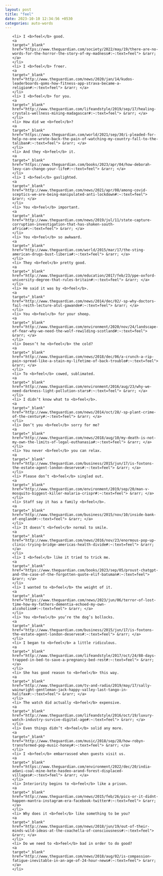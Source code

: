 ```yaml
---
layout: post
title: "feel"
date: 2023-10-10 12:34:56 +0530
categories: auto-words
---
```

<ol>

    <li> I <b>feel</b> good.
    <a 
    target="_blank" 
    href="https://www.theguardian.com/society/2022/may/19/there-are-no-words-for-the-horror-the-story-of-my-madness#:~:text=feel"> &rarr; </a>
    </li>
    <li> I <b>feel</b> freer.
    <a 
    target="_blank" 
    href="http://www.theguardian.com/news/2020/jan/14/kudos-leaderboards-qoms-how-fitness-app-strava-became-a-religion#:~:text=feel"> &rarr; </a>
    </li>
    <li> I <b>feel</b> for you.
    <a 
    target="_blank" 
    href="http://www.theguardian.com/lifeandstyle/2019/sep/17/healing-crystals-wellness-mining-madagascar#:~:text=feel"> &rarr; </a>
    </li>
    <li> How did we <b>feel</b>?
    <a 
    target="_blank" 
    href="https://www.theguardian.com/world/2021/sep/30/i-pleaded-for-help-no-one-wrote-back-the-pain-of-watching-my-country-fall-to-the-taliban#:~:text=feel"> &rarr; </a>
    </li>
    <li> And they <b>feel</b> it.
    <a 
    target="_blank" 
    href="https://www.theguardian.com/books/2023/apr/04/how-deborah-levy-can-change-your-life#:~:text=feel"> &rarr; </a>
    </li>
    <li> I <b>feel</b> gaslighted.
    <a 
    target="_blank" 
    href="http://www.theguardian.com/news/2021/apr/08/among-covid-sceptics-we-are-being-manipulated-anti-lockdown#:~:text=feel"> &rarr; </a>
    </li>
    <li> You <b>feel</b> important.
    <a 
    target="_blank" 
    href="http://www.theguardian.com/news/2019/jul/11/state-capture-corruption-investigation-that-has-shaken-south-africa#:~:text=feel"> &rarr; </a>
    </li>
    <li> You <b>feel</b> so awkward.
    <a 
    target="_blank" 
    href="http://www.theguardian.com/world/2015/mar/17/the-sting-american-drugs-bust-liberia#:~:text=feel"> &rarr; </a>
    </li>
    <li> They <b>feel</b> pretty good.
    <a 
    target="_blank" 
    href="http://www.theguardian.com/education/2017/feb/23/ppe-oxford-university-degree-that-rules-britain#:~:text=feel"> &rarr; </a>
    </li>
    <li> He said it was by <b>feel</b>.
    <a 
    target="_blank" 
    href="http://www.theguardian.com/news/2014/dec/02/-sp-why-doctors-fail-reith-lecture-atul-gawande#:~:text=feel"> &rarr; </a>
    </li>
    <li> You <b>feel</b> for your sheep.
    <a 
    target="_blank" 
    href="http://www.theguardian.com/environment/2020/nov/24/landscape-of-fear-why-we-need-the-wolf-rewilding-scotland#:~:text=feel"> &rarr; </a>
    </li>
    <li> Doesn’t he <b>feel</b> the cold?
    <a 
    target="_blank" 
    href="http://www.theguardian.com/news/2018/dec/06/a-crunch-a-rip-pain-spread-like-a-stain-my-lifetime-of-back-trouble#:~:text=feel"> &rarr; </a>
    </li>
    <li> To <b>feel</b> cowed, sublimated.
    <a 
    target="_blank" 
    href="http://www.theguardian.com/environment/2016/aug/23/why-we-need-darkness-light-pollution-stars#:~:text=feel"> &rarr; </a>
    </li>
    <li> I didn’t know what to <b>feel</b>.
    <a 
    target="_blank" 
    href="http://www.theguardian.com/news/2014/oct/28/-sp-plant-crime-of-the-century#:~:text=feel"> &rarr; </a>
    </li>
    <li> Don’t you <b>feel</b> sorry for me?
    <a 
    target="_blank" 
    href="http://www.theguardian.com/news/2018/aug/10/my-death-is-not-my-own-the-limits-of-legal-euthanasia#:~:text=feel"> &rarr; </a>
    </li>
    <li> You never <b>feel</b> you can relax.
    <a 
    target="_blank" 
    href="http://www.theguardian.com/business/2015/jun/17/is-foxtons-the-estate-agent-london-deserves#:~:text=feel"> &rarr; </a>
    </li>
    <li> Please don’t <b>feel</b> singled out.
    <a 
    target="_blank" 
    href="http://www.theguardian.com/environment/2019/sep/20/man-v-mosquito-biggest-killer-malaria-crispr#:~:text=feel"> &rarr; </a>
    </li>
    <li> Staff say it has a family <b>feel</b>.
    <a 
    target="_blank" 
    href="http://www.theguardian.com/business/2015/nov/10/inside-bank-of-england#:~:text=feel"> &rarr; </a>
    </li>
    <li> It doesn’t <b>feel</b> normal to smile.
    <a 
    target="_blank" 
    href="http://www.theguardian.com/news/2016/nov/23/enormous-pop-up-clinic-trying-bridge-americas-health-divide#:~:text=feel"> &rarr; </a>
    </li>
    <li> I <b>feel</b> like it tried to trick me.
    <a 
    target="_blank" 
    href="https://www.theguardian.com/books/2023/sep/05/proust-chatgpt-and-the-case-of-the-forgotten-quote-elif-batuman#:~:text=feel"> &rarr; </a>
    </li>
    <li> I wanted to <b>feel</b> the weight of it.
    <a 
    target="_blank" 
    href="https://www.theguardian.com/news/2023/jun/06/terror-of-lost-time-how-my-fathers-dementia-echoed-my-own-alcoholism#:~:text=feel"> &rarr; </a>
    </li>
    <li> You <b>feel</b> you’re the dog’s bollocks.
    <a 
    target="_blank" 
    href="http://www.theguardian.com/business/2015/jun/17/is-foxtons-the-estate-agent-london-deserves#:~:text=feel"> &rarr; </a>
    </li>
    <li> I began to <b>feel</b> a little ridiculous.
    <a 
    target="_blank" 
    href="http://www.theguardian.com/lifeandstyle/2017/oct/24/88-days-trapped-in-bed-to-save-a-pregnancy-bed-rest#:~:text=feel"> &rarr; </a>
    </li>
    <li> She has good reason to <b>feel</b> this way.
    <a 
    target="_blank" 
    href="http://www.theguardian.com/tv-and-radio/2019/may/17/sally-wainwright-gentleman-jack-happy-valley-last-tango-in-halifax#:~:text=feel"> &rarr; </a>
    </li>
    <li> The watch did actually <b>feel</b> expensive.
    <a 
    target="_blank" 
    href="http://www.theguardian.com/lifeandstyle/2016/oct/19/luxury-watch-industry-survive-digital-age#:~:text=feel"> &rarr; </a>
    </li>
    <li> Even things didn’t <b>feel</b> solid any more.
    <a 
    target="_blank" 
    href="http://www.theguardian.com/music/2018/sep/28/how-robyn-transformed-pop-music-honey#:~:text=feel"> &rarr; </a>
    </li>
    <li> I <b>feel</b> embarrassed when guests visit us.
    <a 
    target="_blank" 
    href="https://www.theguardian.com/environment/2022/dec/20/india-adani-coal-mine-kete-hasdeo-arand-forest-displaced-villages#:~:text=feel"> &rarr; </a>
    </li>
    <li> Interiority begins to <b>feel</b> like a prison.
    <a 
    target="_blank" 
    href="http://www.theguardian.com/news/2015/feb/26/pics-or-it-didnt-happen-mantra-instagram-era-facebook-twitter#:~:text=feel"> &rarr; </a>
    </li>
    <li> Why does it <b>feel</b> like something to be you?
    <a 
    target="_blank" 
    href="http://www.theguardian.com/news/2018/jun/19/out-of-their-minds-wild-ideas-at-the-coachella-of-consciousness#:~:text=feel"> &rarr; </a>
    </li>
    <li> Do we need to <b>feel</b> bad in order to do good?
    <a 
    target="_blank" 
    href="http://www.theguardian.com/news/2018/aug/02/is-compassion-fatigue-inevitable-in-an-age-of-24-hour-news#:~:text=feel"> &rarr; </a>
    </li>